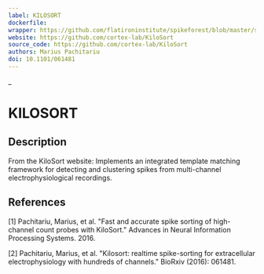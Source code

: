 ```yaml
---
label: KILOSORT
dockerfile:
wrapper: https://github.com/flatironinstitute/spikeforest/blob/master/spikeforest/spikesorters/kilosort/kilosort.py
website: https://github.com/cortex-lab/KiloSort
source_code: https://github.com/cortex-lab/KiloSort
authors: Marius Pachitariu
doi: 10.1101/061481
---
```

_
# KILOSORT

## Description

From the KiloSort website: Implements an integrated template matching framework for detecting and clustering spikes from multi-channel electrophysiological recordings.

## References

[1] Pachitariu, Marius, et al. "Fast and accurate spike sorting of high-channel count probes with KiloSort." Advances in Neural Information Processing Systems. 2016.

[2] Pachitariu, Marius, et al. "Kilosort: realtime spike-sorting for extracellular electrophysiology with hundreds of channels." BioRxiv (2016): 061481.